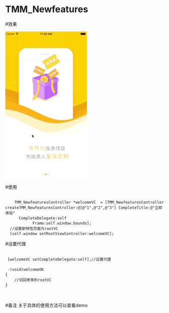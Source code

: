 # TMM_Newfeatures

#效果

![img](https://github.com/MethodName/TMM_Newfeatures/blob/master/2016-05-19%2011_43_22.gif)



#使用
```objc

    TMM_NewfeaturesController *welcomeVC  = [TMM_NewfeaturesController createTMM_NewfeaturesController:@[@"1",@"2",@"3"] CompleteTitle:@"立即体验"
      CompleteDelegate:self
            Frame:self.window.bounds];
  //设置新特性页面为rootVC
  [self.window setRootViewController:welcomeVC];

```

#设置代理
```objc

 [welcomeVC setCompleteDelegate:self];//设置代理
 
 -(void)welcomeOK
{
    //切回原来的rootVC
}

 
```

#备注
关于具体的使用方法可以查看demo






